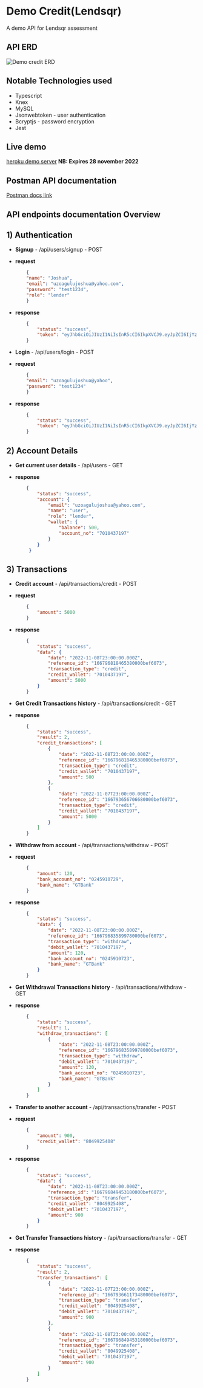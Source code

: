 # Demo Credit(Lendsqr)
A demo API for Lendsqr assessment


## API ERD
![Demo credit ERD](Demo_credit_wallet.jpg "lendsqr")

## Notable Technologies used
*   Typescript
*   Knex
*   MySQL
*   Jsonwebtoken - user authentication
*   Bcryptjs - password encryption
*   Jest

## Live demo
 [heroku demo server](https://uzoagulu-joshua.lendsqr-be-test.herokuapp.com/) **NB: Expires 28 november 2022**

## Postman API documentation
[Postman docs link](https://www.postman.com/s255y/workspace/lendsqr-assessment/collection/6718885-c924251b-ca3c-47cf-8119-4f4e6c247237?action=share&creator=6718885)


## API endpoints documentation Overview

## 1) Authentication

*   **Signup** - /api/users/signup - POST
-   **request**
    ```json
        {
        "name": "Joshua",
        "email": "uzoagulujoshua@yahoo.com",
        "password": "test1234",
        "role": "lender"
        }
    ```
-   **response**
    ```json
        {
            "status": "success",
            "token": "eyJhbGciOiJIUzI1NiIsInR5cCI6IkpXVCJ9.eyJpZCI6IjYzMDE0ZWRhNWMzZTNkYzkzZjFjNjRiYiIsImlhdCI6MTY2MTAzMDEwNywiZXhwIjoxNjYzNjIyMTA3fQ.I8YN5RVAi_GVetj3E_rQuuaegftx_PQrXhUVgtxJRrg",
        }
    ```

*   **Login** - /api/users/login - POST
-   **request**
    ```json
        {
        "email": "uzoagulujoshua@yahoo",
        "password": "test1234"
        }
    ```
-   **response**
    ```json
        {
            "status": "success",
            "token": "eyJhbGciOiJIUzI1NiIsInR5cCI6IkpXVCJ9.eyJpZCI6IjYzMDEzODQ3MDdiY2FhYWZkZmZlOWUxYiIsImlhdCI6MTY2MTAyOTkyNywiZXhwIjoxNjYzNjIxOTI3fQ.c9vspFcPkGxa2yrZ6wcTvhYMUD8Jbw5_uXk1QIL-JkA",
        }
    ```

## 2)  Account Details

*   **Get current user details** - /api/users - GET
-   **response**
    ```json
        {
            "status": "success",
            "account": {
                "email": "uzoagulujoshua@yahoo.com",
                "name": "user",
                "role": "lender",
                "wallet": {
                    "balance": 500,
                    "account_no": "7010437197"
                }
            }
         }
    ```

## 3)   Transactions

*   **Credit account** - /api/transactions/credit - POST

-   **request**
    ```json
        {
            "amount": 5000
        }
    ```
-   **response**
    ```json
        {
            "status": "success",
            "data": {
                "date": "2022-11-08T23:00:00.000Z",
                "reference_id": "166796818465380000bef6073",
                "transaction_type": "credit",
                "credit_wallet": "7010437197",
                "amount": 5000
            }
        }
    ```

*   **Get Credit Transactions history** - /api/transactions/credit - GET
-   **response**
    ```json
        {
            "status": "success",
            "result": 2,
            "credit_transactions": [
                {
                    "date": "2022-11-08T23:00:00.000Z",
                    "reference_id": "166796818465380000bef6073",
                    "transaction_type": "credit",
                    "credit_wallet": "7010437197",
                    "amount": 500
                },
                {
                    "date": "2022-11-07T23:00:00.000Z",
                    "reference_id": "166793656706680000bef6073",
                    "transaction_type": "credit",
                    "credit_wallet": "7010437197",
                    "amount": 5000
                }
            ]
        }
    ```

*   **Withdraw from account** - /api/transactions/withdraw - POST

-   **request**
    ```json
        {
            "amount": 120,
            "bank_account_no": "0245910729",
            "bank_name": "GTBank"
        }
    ```
-   **response**
    ```json
        {
            "status": "success",
            "data": {
                "date": "2022-11-08T23:00:00.000Z",
                "reference_id": "166796835899780000bef6073",
                "transaction_type": "withdraw",
                "debit_wallet": "7010437197",
                "amount": 120,
                "bank_account_no": "0245910723",
                "bank_name": "GTBank"
            }
        }
    ```

*   **Get Withdrawal Transactions history** - /api/transactions/withdraw - GET
-   **response**
    ```json
        {
            "status": "success",
            "result": 1,
            "withdraw_transactions": [
                {
                    "date": "2022-11-08T23:00:00.000Z",
                    "reference_id": "166796835899780000bef6073",
                    "transaction_type": "withdraw",
                    "debit_wallet": "7010437197",
                    "amount": 120,
                    "bank_account_no": "0245910723",
                    "bank_name": "GTBank"
                }
            ]
        }
    ```

*   **Transfer to another account** - /api/transactions/transfer - POST

-   **request**
    ```json
        {
            "amount": 900,
            "credit_wallet": "8049925408"
        }
    ```
-   **response**
    ```json
        {
            "status": "success",
            "data": {
                "date": "2022-11-08T23:00:00.000Z",
                "reference_id": "166796849453180000bef6073",
                "transaction_type": "transfer",
                "credit_wallet": "8049925408",
                "debit_wallet": "7010437197",
                "amount": 900
            }
        }
    ```

*   **Get Transfer Transactions history** - /api/transactions/transfer - GET
-   **response**
    ```json
        {
            "status": "success",
            "result": 2,
            "transfer_transactions": [
                {
                    "date": "2022-11-07T23:00:00.000Z",
                    "reference_id": "166793661173480000bef6073",
                    "transaction_type": "transfer",
                    "credit_wallet": "8049925408",
                    "debit_wallet": "7010437197",
                    "amount": 900
                },
                {
                    "date": "2022-11-08T23:00:00.000Z",
                    "reference_id": "166796849453180000bef6073",
                    "transaction_type": "transfer",
                    "credit_wallet": "8049925408",
                    "debit_wallet": "7010437197",
                    "amount": 900
                }
            ]
        }
    ```